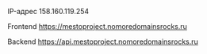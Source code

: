 

IP-адрес 158.160.119.254

Frontend https://mestoproject.nomoredomainsrocks.ru

Backend https://api.mestoproject.nomoredomainsrocks.ru
